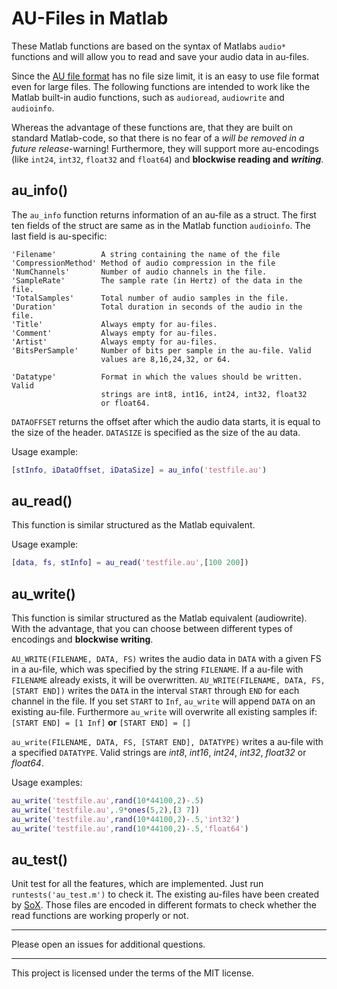 # AU-Files in Matlab
These Matlab functions are based on the syntax of Matlabs `audio*` functions and will allow you to read and save your audio data in au-files.

Since the [AU file format](https://en.wikipedia.org/wiki/Au_file_format/) has no file size limit, it is an easy to use file format even for large files. The following functions are intended to work like the Matlab built-in audio functions, such as `audioread`, `audiowrite` and `audioinfo`.

Whereas the advantage of these functions are, that they are built on standard Matlab-code, so that there is no fear of a *will be removed in a future release*-warning! Furthermore, they will support more au-encodings (like `int24`, `int32`, `float32` and `float64`) and **blockwise reading and** ***writing***.

## au_info()
The `au_info` function returns information of an au-file as a struct. The first ten fields of the struct are same as in the Matlab function `audioinfo`. The last field is au-specific:

	'Filename'          A string containing the name of the file
	'CompressionMethod' Method of audio compression in the file
	'NumChannels'       Number of audio channels in the file.
	'SampleRate'        The sample rate (in Hertz) of the data in the file.
	'TotalSamples'      Total number of audio samples in the file.
	'Duration'          Total duration in seconds of the audio in the file.
	'Title'             Always empty for au-files.
	'Comment'           Always empty for au-files.
	'Artist'            Always empty for au-files.
	'BitsPerSample'     Number of bits per sample in the au-file. Valid
	                    values are 8,16,24,32, or 64.

	'Datatype'          Format in which the values should be written. Valid
	                    strings are int8, int16, int24, int32, float32
	                    or float64.

`DATAOFFSET` returns the offset after which the audio data starts, it is equal to the size of the header. `DATASIZE` is specified as the size of the au data.

Usage example:
```matlab
[stInfo, iDataOffset, iDataSize] = au_info('testfile.au')
```

## au_read()
This function is similar structured as the Matlab equivalent.

Usage example:
```matlab
[data, fs, stInfo] = au_read('testfile.au',[100 200])
```

## au_write()
This function is similar structured as the Matlab equivalent (audiowrite). With the advantage, that you can choose between different types of encodings and **blockwise writing**.

`AU_WRITE(FILENAME, DATA, FS)` writes the audio data in `DATA` with a given FS in a au-file, which was specified by the string `FILENAME`. If a au-file with `FILENAME` already exists, it will be overwritten.
`AU_WRITE(FILENAME, DATA, FS, [START END])` writes the `DATA` in the interval `START` through `END` for each channel in the file. If you set `START` to `Inf`, `au_write` will append `DATA` on an existing au-file. Furthermore `au_write` will overwrite all existing samples if: 
`[START END] = [1 Inf]` **or** `[START END] = []`

`au_write(FILENAME, DATA, FS, [START END], DATATYPE)` writes a au-file with a specified `DATATYPE`. Valid strings are *int8*, *int16*, *int24*, *int32*, *float32* or *float64*.

Usage examples:
```matlab
au_write('testfile.au',rand(10*44100,2)-.5)
au_write('testfile.au',.9*ones(5,2),[3 7])
au_write('testfile.au',rand(10*44100,2)-.5,'int32')
au_write('testfile.au',rand(10*44100,2)-.5,'float64')
```


## au_test()
Unit test for all the features, which are implemented. Just run `runtests('au_test.m')` to check it.
The existing au-files have been created by [SoX](http://sox.sourceforge.net). Those files are encoded in different formats to check whether the read functions are working properly or not.

---------------
Please open an issues for additional questions.

---------------
This project is licensed under the terms of the MIT license.